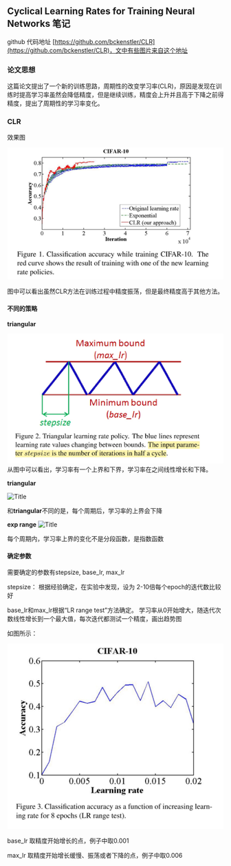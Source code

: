 ## Cyclical Learning Rates for Training Neural Networks 笔记

github 代码地址 [https://github.com/bckenstler/CLR](https://github.com/bckenstler/CLR)，文中有些图片来自这个地址

### 论文思想

这篇论文提出了一个新的训练思路，周期性的改变学习率(CLR)，原因是发现在训练时提高学习率虽然会降低精度，但是继续训练，精度会上升并且高于下降之前得精度，提出了周期性的学习率变化。

### CLR

效果图

![Alt text](images/clr-result.jpg?raw=true "Title")

图中可以看出虽然CLR方法在训练过程中精度振荡，但是最终精度高于其他方法。

#### 不同的策略
**triangular**

![](images/clr-triangular.jpg?raw=true "Title")
从图中可以看出，学习率有一个上界和下界，学习率在之间线性增长和下降。

**triangular**

![](images/clr-triangular2.png?raw=true "Title")

和**triangular**不同的是，每个周期后，学习率的上界会下降

**exp range**
![](images/clr-exp_range.png?raw=true "Title")

每个周期内，学习率上界的变化不是分段函数，是指数函数

#### 确定参数
需要确定的参数有stepsize, base\_lr, max\_lr

stepsize： 根据经验确定，在实验中发现，设为 2-10倍每个epoch的迭代数比较好

base_lr和max_lr根据“LR range test”方法确定。
学习率从0开始增大，随迭代次数线性增长到一个最大值，每次迭代都测试一个精度，画出趋势图

如图所示：

![](images/clr-lr-test.jpg?raw=true "Title")

base_lr 取精度开始增长的点，例子中取0.001

max_lr 取精度开始增长缓慢、振荡或者下降的点，例子中取0.006


